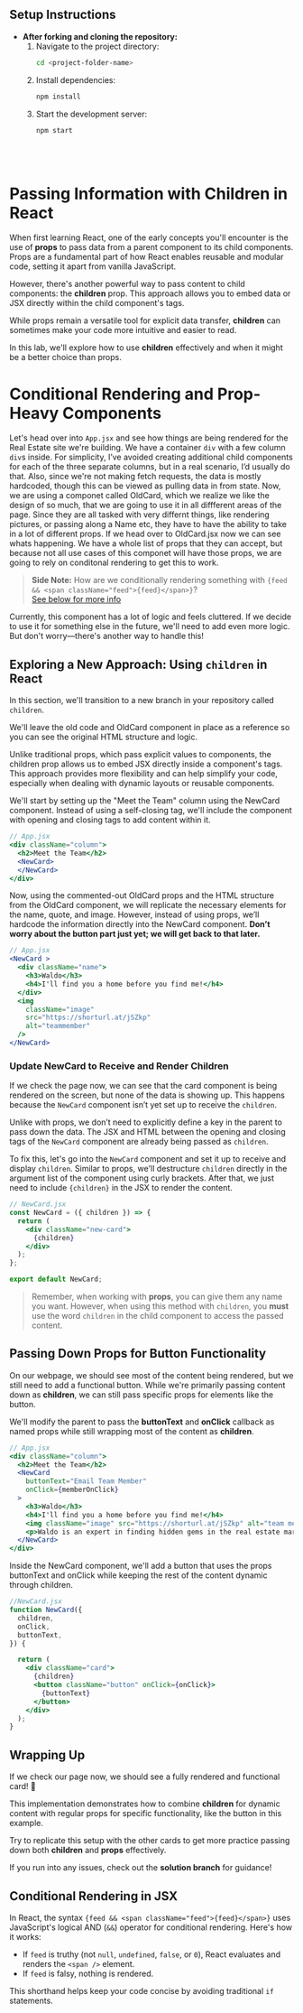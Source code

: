 ## Setup Instructions

- **After forking and cloning the repository:**
  1. Navigate to the project directory:
     ```bash
     cd <project-folder-name>
     ```
  2. Install dependencies:
     ```bash
     npm install
     ```
  3. Start the development server:
     ```bash
     npm start
     ```
<br><br/>
# **Passing Information with Children in React**

When first learning React, one of the early concepts you'll encounter is the use of **props** to pass data from a parent component to its child components. Props are a fundamental part of how React enables reusable and modular code, setting it apart from vanilla JavaScript.

However, there's another powerful way to pass content to child components: the **children** prop. This approach allows you to embed data or JSX directly within the child component's tags. 

While props remain a versatile tool for explicit data transfer, **children** can sometimes make your code more intuitive and easier to read.

In this lab, we'll explore how to use **children** effectively and when it might be a better choice than props.

# **Conditional Rendering and Prop-Heavy Components**

Let's head over into `App.jsx` and see how things are being rendered for the Real Estate site we're building. We have a container `div` with a few column `div`s inside. For simplicity, I’ve avoided creating additional child components for each of the three separate columns, but in a real scenario, I’d usually do that. Also, since we're not making fetch requests, the data is mostly hardcoded, though this can be viewed as pulling data in from state.
Now, we are using a componet called OldCard, which we realize we like the design of so much, that we are going to use it in all diffferent areas of the page. Since they are all tasked with very differnt things, like rendering pictures, or passing along a Name etc, they have to have the ability to take in a lot of different props. 
If we head over to OldCard.jsx now we can see whats happening. We have a whole list of props that they can accept, but because not all use cases of this componet will have those props, we are going to rely on conditonal rendering to get this to work.

> **Side Note:** How are we conditionally rendering something with `{feed && <span className="feed">{feed}</span>}`?   
> [See below for more info](#conditional-rendering-in-jsx)

Currently, this component has a lot of logic and feels cluttered. If we decide to use it for something else in the future, we'll need to add even more logic. But don't worry—there's another way to handle this!

## Exploring a New Approach: Using `children` in React

In this section, we'll transition to a new branch in your repository called `children`.

We'll leave the old code and OldCard component in place as a reference so you can see the original HTML structure and logic.

Unlike traditional props, which pass explicit values to components, the children prop allows us to embed JSX directly inside a component's tags. This approach provides more flexibility and can help simplify your code, especially when dealing with dynamic layouts or reusable components.

We'll start by setting up the "Meet the Team" column using the NewCard component. Instead of using a self-closing tag, we'll include the component with opening and closing tags to add content within it.

```jsx
// App.jsx
<div className="column">
  <h2>Meet the Team</h2>
  <NewCard>
  </NewCard>
</div>
```

Now, using the commented-out OldCard props and the HTML structure from the OldCard component, we will replicate the necessary elements for the name, quote, and image. However, instead of using props, we’ll hardcode the information directly into the NewCard component.
**Don’t worry about the button part just yet; we will get back to that later.**

```jsx
// App.jsx
<NewCard >
  <div className="name">
    <h3>Waldo</h3>
    <h4>I'll find you a home before you find me!</h4>
  </div>
  <img
    className="image"
    src="https://shorturl.at/jSZkp"
    alt="teammember"
  />
</NewCard>
```

### Update NewCard to Receive and Render Children

If we check the page now, we can see that the card component is being rendered on the screen, but none of the data is showing up. This happens because the `NewCard` component isn’t yet set up to receive the `children`.

Unlike with props, we don’t need to explicitly define a key in the parent to pass down the data. The JSX and HTML between the opening and closing tags of the `NewCard` component are already being passed as `children`.

To fix this, let's go into the `NewCard` component and set it up to receive and display `children`. Similar to props, we'll destructure `children` directly in the argument list of the component using curly brackets. After that, we just need to include `{children}` in the JSX to render the content.

```jsx
// NewCard.jsx
const NewCard = ({ children }) => {
  return (
    <div className="new-card">
      {children}
    </div>
  );
};

export default NewCard;
```


>Remember, when working with **props**, you can give them any name you want. However, when using this method with `children`, you **must** use the word `children` in the child component to access the passed content.

## Passing Down Props for Button Functionality

On our webpage, we should see most of the content being rendered, but we still need to add a functional button. While we're primarily passing content down as **children**, we can still pass specific props for elements like the button.

We'll modify the parent to pass the **buttonText** and **onClick** callback as named props while still wrapping most of the content as **children**.

```jsx
// App.jsx
<div className="column">
  <h2>Meet the Team</h2>
  <NewCard
    buttonText="Email Team Member"
    onClick={memberOnClick}
  >
    <h3>Waldo</h3>
    <h4>I'll find you a home before you find me!</h4>
    <img className="image" src="https://shorturl.at/jSZkp" alt="team member" />
    <p>Waldo is an expert in finding hidden gems in the real estate market.</p>
  </NewCard>
</div>
```

Inside the NewCard component, we'll add a button that uses the props buttonText and onClick while keeping the rest of the content dynamic through children.

```jsx
//NewCard.jsx
function NewCard({
  children,
  onClick,
  buttonText,
}) {

  return (
    <div className="card">
      {children}
      <button className="button" onClick={onClick}>
        {buttonText}
      </button>
    </div>
  );
}
```

## Wrapping Up

If we check our page now, we should see a fully rendered and functional card! 🎉 

This implementation demonstrates how to combine **children** for dynamic content with regular props for specific functionality, like the button in this example. 

Try to replicate this setup with the other cards to get more practice passing down both **children** and **props** effectively.

If you run into any issues, check out the **solution branch** for guidance!


## Conditional Rendering in JSX

In React, the syntax `{feed && <span className="feed">{feed}</span>}` uses JavaScript's logical AND (`&&`) operator for conditional rendering. Here's how it works:

- If `feed` is truthy (not `null`, `undefined`, `false`, or `0`), React evaluates and renders the `<span />` element.
- If `feed` is falsy, nothing is rendered.

This shorthand helps keep your code concise by avoiding traditional `if` statements. 
